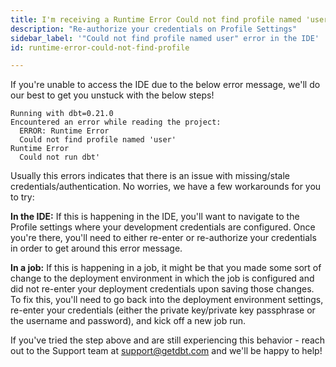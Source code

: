 ```yaml
---
title: I'm receiving a Runtime Error Could not find profile named 'user' error?
description: "Re-authorize your credentials on Profile Settings"
sidebar_label: '"Could not find profile named user" error in the IDE'
id: runtime-error-could-not-find-profile

---
```


If you're unable to access the IDE due to the below error message, we'll do our best to get you unstuck with the below steps! 

```shell
Running with dbt=0.21.0
Encountered an error while reading the project:
  ERROR: Runtime Error
  Could not find profile named 'user'
Runtime Error
  Could not run dbt'
```

Usually this errors indicates that there is an issue with missing/stale credentials/authentication. No worries, we have a few workarounds for you to try:

**In the IDE:**
If this is happening in the IDE, you'll want to navigate to the Profile settings where your development credentials are configured. Once you're there, you'll need to either re-enter or re-authorize your credentials in order to get around this error message.

**In a job:**
If this is happening in a job, it might be that you made some sort of change to the deployment environment in which the job is configured and did not re-enter your deployment credentials upon saving those changes. To fix this, you'll need to go back into the deployment environment settings, re-enter your credentials (either the private key/private key passphrase or the username and password), and kick off a new job run.

If you've tried the step above and are still experiencing this behavior - reach out to the Support team at support@getdbt.com and we'll be happy to help!
